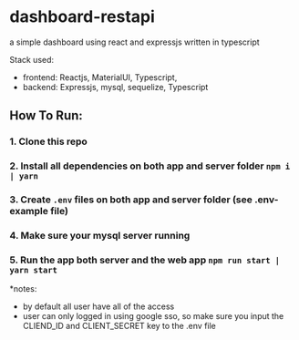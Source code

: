 # dashboard-restapi
a simple dashboard using react and expressjs written in typescript

Stack used:
- frontend: Reactjs, MaterialUI, Typescript, 
- backend: Expressjs, mysql, sequelize, Typescript

## How To Run:
### 1. Clone this repo
### 2. Install all dependencies on both app and server folder `npm i | yarn`
### 3. Create `.env` files on both app and server folder (see .env-example file)
### 4. Make sure your mysql server running 
### 5. Run the app both server and the web app `npm run start | yarn start`


*notes:
- by default all user have all of the access
- user can only logged in using google sso, so make sure you input the CLIEND_ID and CLIENT_SECRET key to the .env file
